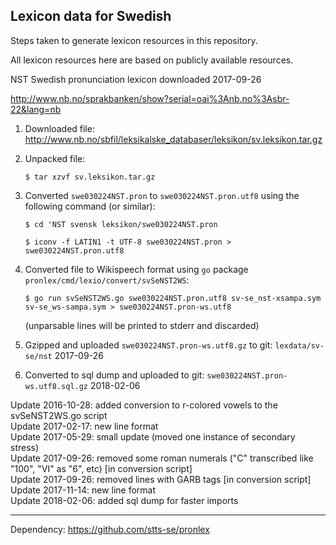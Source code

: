## Lexicon data for Swedish

Steps taken to generate lexicon resources in this repository.

All lexicon resources here are based on publicly available resources.

NST Swedish pronunciation lexicon downloaded 2017-09-26

http://www.nb.no/sprakbanken/show?serial=oai%3Anb.no%3Asbr-22&lang=nb

 1. Downloaded file: http://www.nb.no/sbfil/leksikalske_databaser/leksikon/sv.leksikon.tar.gz

 2. Unpacked file:

    `$ tar xzvf sv.leksikon.tar.gz`

 3. Converted `swe030224NST.pron` to `swe030224NST.pron.utf8` using the following command (or similar):
    
    `$ cd 'NST svensk leksikon/swe030224NST.pron`

    `$ iconv -f LATIN1 -t UTF-8 swe030224NST.pron > swe030224NST.pron.utf8`

 4. Converted file to Wikispeech format using `go` package `pronlex/cmd/lexio/convert/svSeNST2WS`:

    `$ go run svSeNST2WS.go swe030224NST.pron.utf8 sv-se_nst-xsampa.sym sv-se_ws-sampa.sym > swe030224NST.pron-ws.utf8`

    (unparsable lines will be printed to stderr and discarded)

 5. Gzipped and uploaded `swe030224NST.pron-ws.utf8.gz` to git: `lexdata/sv-se/nst` 2017-09-26
 
 6. Converted to sql dump and uploaded to git: `swe030224NST.pron-ws.utf8.sql.gz` 2018-02-06

Update 2016-10-28: added conversion to r-colored vowels to the svSeNST2WS.go script   
Update 2017-02-17: new line format   
Update 2017-05-29: small update (moved one instance of secondary stress)   
Update 2017-09-26: removed some roman numerals ("C" transcribed like "100", "VI" as "6", etc) [in conversion script]   
Update 2017-09-26: removed lines with GARB tags [in conversion script]   
Update 2017-11-14: new line format   
Update 2018-02-06: added sql dump for faster imports    

---

Dependency: https://github.com/stts-se/pronlex
